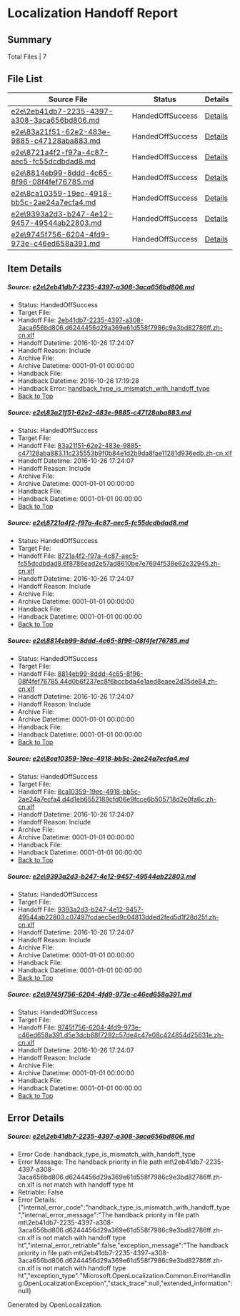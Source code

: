 # <a name='report-top'></a> Localization Handoff Report

## Summary
 Total Files | 7

## File List
 Source File | Status | Details 
 ----------- | ------ | ------- 
 [e2e\2eb41db7-2235-4397-a308-3aca656bd806.md](https://github.com/OpenLocalizationTestOrg/ol-test0/blob/f82b0573e4900dceb2aa23b5d98e126dcd8f722f/e2e/2eb41db7-2235-4397-a308-3aca656bd806.md) | HandedOffSuccess | [Details](#19e666f951cb41c159421d47caad4d2393417ace2)
 [e2e\83a21f51-62e2-483e-9885-c47128aba883.md](https://github.com/OpenLocalizationTestOrg/ol-test0/blob/609b93772c4f47a27760c56f18dfe78a47f5c17e/e2e/83a21f51-62e2-483e-9885-c47128aba883.md) | HandedOffSuccess | [Details](#9de0a53821f5dd8ee53a1fa0cf206c27d600c5aa4)
 [e2e\8721a4f2-f97a-4c87-aec5-fc55dcdbdad8.md](https://github.com/OpenLocalizationTestOrg/ol-test0/blob/774bbccb8c409a8a148d56b65c98ffffb7a501fa/e2e/8721a4f2-f97a-4c87-aec5-fc55dcdbdad8.md) | HandedOffSuccess | [Details](#ed6fdd7e24284c55b254ab98323283b18867c7805)
 [e2e\8814eb99-8ddd-4c65-8f96-08f4fef76785.md](https://github.com/OpenLocalizationTestOrg/ol-test0/blob/438b65fa7971f370cf4febac947fa6300dc9441a/e2e/8814eb99-8ddd-4c65-8f96-08f4fef76785.md) | HandedOffSuccess | [Details](#24e9725250e7fb438315b82113ab9c63448ebc9c6)
 [e2e\8ca10359-19ec-4918-bb5c-2ae24a7ecfa4.md](https://github.com/OpenLocalizationTestOrg/ol-test0/blob/21a32f5e49fe3393fe9008099e8e4f52d99bdc9f/e2e/8ca10359-19ec-4918-bb5c-2ae24a7ecfa4.md) | HandedOffSuccess | [Details](#cd9da70be234e36d9ee4ed8bde0dd43ca5df73ef7)
 [e2e\9393a2d3-b247-4e12-9457-49544ab22803.md](https://github.com/OpenLocalizationTestOrg/ol-test0/blob/4de48644bd41059b664b1234f938193d3b96ff15/e2e/9393a2d3-b247-4e12-9457-49544ab22803.md) | HandedOffSuccess | [Details](#d15a2deaec055048f6372c1e997606e90b980c1e8)
 [e2e\9745f756-6204-4fd9-973e-c46ed658a391.md](https://github.com/OpenLocalizationTestOrg/ol-test0/blob/95c815a42e2850a222502092d7730cc4ddfc1ba2/e2e/9745f756-6204-4fd9-973e-c46ed658a391.md) | HandedOffSuccess | [Details](#a5f36e20e1b4bedcc2b54c3a9c9cf9b9f0c44d0f9)

## Item Details
##### <a name='19e666f951cb41c159421d47caad4d2393417ace2'></a> Source: [e2e\2eb41db7-2235-4397-a308-3aca656bd806.md](https://github.com/OpenLocalizationTestOrg/ol-test0/blob/f82b0573e4900dceb2aa23b5d98e126dcd8f722f/e2e/2eb41db7-2235-4397-a308-3aca656bd806.md)
* Status: HandedOffSuccess
* Target File: 
* Handoff File: [2eb41db7-2235-4397-a308-3aca656bd806.d6244456d29a369e61d558f7986c9e3bd82786ff.zh-cn.xlf](https://github.com/OpenLocalizationTestOrg/ol-test0-handoff/blob/23cfc27b8462d030f19892902d4108d9e739fb11/ol-handoff/OpenLocalizationTestOrg/ol-test0-zhcn/shujia/ht/2eb41db7-2235-4397-a308-3aca656bd806.d6244456d29a369e61d558f7986c9e3bd82786ff.zh-cn.xlf)
* Handoff Datetime: 2016-10-26 17:24:07
* Handoff Reason: Include
* Archive File: 
* Archive Datetime: 0001-01-01 00:00:00
* Handback File: 
* Handback Datetime: 2016-10-26 17:19:28
* Handback Error: [handback_type_is_mismatch_with_handoff_type](#19e666f951cb41c159421d47caad4d2393417ace2handback_type_is_mismatch_with_handoff_type)
* [Back to Top](#report-top)

##### <a name='9de0a53821f5dd8ee53a1fa0cf206c27d600c5aa4'></a> Source: [e2e\83a21f51-62e2-483e-9885-c47128aba883.md](https://github.com/OpenLocalizationTestOrg/ol-test0/blob/609b93772c4f47a27760c56f18dfe78a47f5c17e/e2e/83a21f51-62e2-483e-9885-c47128aba883.md)
* Status: HandedOffSuccess
* Target File: 
* Handoff File: [83a21f51-62e2-483e-9885-c47128aba883.11c235553b9f0b84e1d2b9da8fae11281d936edb.zh-cn.xlf](https://github.com/OpenLocalizationTestOrg/ol-test0-handoff/blob/23cfc27b8462d030f19892902d4108d9e739fb11/ol-handoff/OpenLocalizationTestOrg/ol-test0-zhcn/shujia/ht/83a21f51-62e2-483e-9885-c47128aba883.11c235553b9f0b84e1d2b9da8fae11281d936edb.zh-cn.xlf)
* Handoff Datetime: 2016-10-26 17:24:07
* Handoff Reason: Include
* Archive File: 
* Archive Datetime: 0001-01-01 00:00:00
* Handback File: 
* Handback Datetime: 0001-01-01 00:00:00
* [Back to Top](#report-top)

##### <a name='ed6fdd7e24284c55b254ab98323283b18867c7805'></a> Source: [e2e\8721a4f2-f97a-4c87-aec5-fc55dcdbdad8.md](https://github.com/OpenLocalizationTestOrg/ol-test0/blob/774bbccb8c409a8a148d56b65c98ffffb7a501fa/e2e/8721a4f2-f97a-4c87-aec5-fc55dcdbdad8.md)
* Status: HandedOffSuccess
* Target File: 
* Handoff File: [8721a4f2-f97a-4c87-aec5-fc55dcdbdad8.6f8786ead2e57ad8610be7e7694f538e62e32945.zh-cn.xlf](https://github.com/OpenLocalizationTestOrg/ol-test0-handoff/blob/23cfc27b8462d030f19892902d4108d9e739fb11/ol-handoff/OpenLocalizationTestOrg/ol-test0-zhcn/shujia/ht/8721a4f2-f97a-4c87-aec5-fc55dcdbdad8.6f8786ead2e57ad8610be7e7694f538e62e32945.zh-cn.xlf)
* Handoff Datetime: 2016-10-26 17:24:07
* Handoff Reason: Include
* Archive File: 
* Archive Datetime: 0001-01-01 00:00:00
* Handback File: 
* Handback Datetime: 0001-01-01 00:00:00
* [Back to Top](#report-top)

##### <a name='24e9725250e7fb438315b82113ab9c63448ebc9c6'></a> Source: [e2e\8814eb99-8ddd-4c65-8f96-08f4fef76785.md](https://github.com/OpenLocalizationTestOrg/ol-test0/blob/438b65fa7971f370cf4febac947fa6300dc9441a/e2e/8814eb99-8ddd-4c65-8f96-08f4fef76785.md)
* Status: HandedOffSuccess
* Target File: 
* Handoff File: [8814eb99-8ddd-4c65-8f96-08f4fef76785.44d0b6f237ec8f6bccbda4e1aed8eaee2d35de84.zh-cn.xlf](https://github.com/OpenLocalizationTestOrg/ol-test0-handoff/blob/23cfc27b8462d030f19892902d4108d9e739fb11/ol-handoff/OpenLocalizationTestOrg/ol-test0-zhcn/shujia/ht/8814eb99-8ddd-4c65-8f96-08f4fef76785.44d0b6f237ec8f6bccbda4e1aed8eaee2d35de84.zh-cn.xlf)
* Handoff Datetime: 2016-10-26 17:24:07
* Handoff Reason: Include
* Archive File: 
* Archive Datetime: 0001-01-01 00:00:00
* Handback File: 
* Handback Datetime: 0001-01-01 00:00:00
* [Back to Top](#report-top)

##### <a name='cd9da70be234e36d9ee4ed8bde0dd43ca5df73ef7'></a> Source: [e2e\8ca10359-19ec-4918-bb5c-2ae24a7ecfa4.md](https://github.com/OpenLocalizationTestOrg/ol-test0/blob/21a32f5e49fe3393fe9008099e8e4f52d99bdc9f/e2e/8ca10359-19ec-4918-bb5c-2ae24a7ecfa4.md)
* Status: HandedOffSuccess
* Target File: 
* Handoff File: [8ca10359-19ec-4918-bb5c-2ae24a7ecfa4.d4d1eb6552189cfd06e9fcce6b505718d2e0fa6c.zh-cn.xlf](https://github.com/OpenLocalizationTestOrg/ol-test0-handoff/blob/23cfc27b8462d030f19892902d4108d9e739fb11/ol-handoff/OpenLocalizationTestOrg/ol-test0-zhcn/shujia/ht/8ca10359-19ec-4918-bb5c-2ae24a7ecfa4.d4d1eb6552189cfd06e9fcce6b505718d2e0fa6c.zh-cn.xlf)
* Handoff Datetime: 2016-10-26 17:24:07
* Handoff Reason: Include
* Archive File: 
* Archive Datetime: 0001-01-01 00:00:00
* Handback File: 
* Handback Datetime: 0001-01-01 00:00:00
* [Back to Top](#report-top)

##### <a name='d15a2deaec055048f6372c1e997606e90b980c1e8'></a> Source: [e2e\9393a2d3-b247-4e12-9457-49544ab22803.md](https://github.com/OpenLocalizationTestOrg/ol-test0/blob/4de48644bd41059b664b1234f938193d3b96ff15/e2e/9393a2d3-b247-4e12-9457-49544ab22803.md)
* Status: HandedOffSuccess
* Target File: 
* Handoff File: [9393a2d3-b247-4e12-9457-49544ab22803.c07497fcdaec5ed9c04813dded2fed5d1f28d25f.zh-cn.xlf](https://github.com/OpenLocalizationTestOrg/ol-test0-handoff/blob/23cfc27b8462d030f19892902d4108d9e739fb11/ol-handoff/OpenLocalizationTestOrg/ol-test0-zhcn/shujia/ht/9393a2d3-b247-4e12-9457-49544ab22803.c07497fcdaec5ed9c04813dded2fed5d1f28d25f.zh-cn.xlf)
* Handoff Datetime: 2016-10-26 17:24:07
* Handoff Reason: Include
* Archive File: 
* Archive Datetime: 0001-01-01 00:00:00
* Handback File: 
* Handback Datetime: 0001-01-01 00:00:00
* [Back to Top](#report-top)

##### <a name='a5f36e20e1b4bedcc2b54c3a9c9cf9b9f0c44d0f9'></a> Source: [e2e\9745f756-6204-4fd9-973e-c46ed658a391.md](https://github.com/OpenLocalizationTestOrg/ol-test0/blob/95c815a42e2850a222502092d7730cc4ddfc1ba2/e2e/9745f756-6204-4fd9-973e-c46ed658a391.md)
* Status: HandedOffSuccess
* Target File: 
* Handoff File: [9745f756-6204-4fd9-973e-c46ed658a391.d5e3dcb68f7292c57de4c47e08c424854d25631e.zh-cn.xlf](https://github.com/OpenLocalizationTestOrg/ol-test0-handoff/blob/23cfc27b8462d030f19892902d4108d9e739fb11/ol-handoff/OpenLocalizationTestOrg/ol-test0-zhcn/shujia/ht/9745f756-6204-4fd9-973e-c46ed658a391.d5e3dcb68f7292c57de4c47e08c424854d25631e.zh-cn.xlf)
* Handoff Datetime: 2016-10-26 17:24:07
* Handoff Reason: Include
* Archive File: 
* Archive Datetime: 0001-01-01 00:00:00
* Handback File: 
* Handback Datetime: 0001-01-01 00:00:00
* [Back to Top](#report-top)


## Error Details
##### <a name='19e666f951cb41c159421d47caad4d2393417ace2handback_type_is_mismatch_with_handoff_type'></a> Source: [e2e\2eb41db7-2235-4397-a308-3aca656bd806.md](#19e666f951cb41c159421d47caad4d2393417ace2)
* Error Code: handback_type_is_mismatch_with_handoff_type
* Error Message: The handback priority in file path mt\2eb41db7-2235-4397-a308-3aca656bd806.d6244456d29a369e61d558f7986c9e3bd82786ff.zh-cn.xlf is not match with handoff type ht
* Retriable: False
* Error Details: {"internal_error_code":"handback_type_is_mismatch_with_handoff_type","internal_error_message":"The handback priority in file path mt\\2eb41db7-2235-4397-a308-3aca656bd806.d6244456d29a369e61d558f7986c9e3bd82786ff.zh-cn.xlf is not match with handoff type ht","internal_error_retriable":false,"exception_message":"The handback priority in file path mt\\2eb41db7-2235-4397-a308-3aca656bd806.d6244456d29a369e61d558f7986c9e3bd82786ff.zh-cn.xlf is not match with handoff type ht","exception_type":"Microsoft.OpenLocalization.Common.ErrorHandling.OpenLocalizationException","stack_trace":null,"extended_information":null}


Generated by OpenLocalization.
